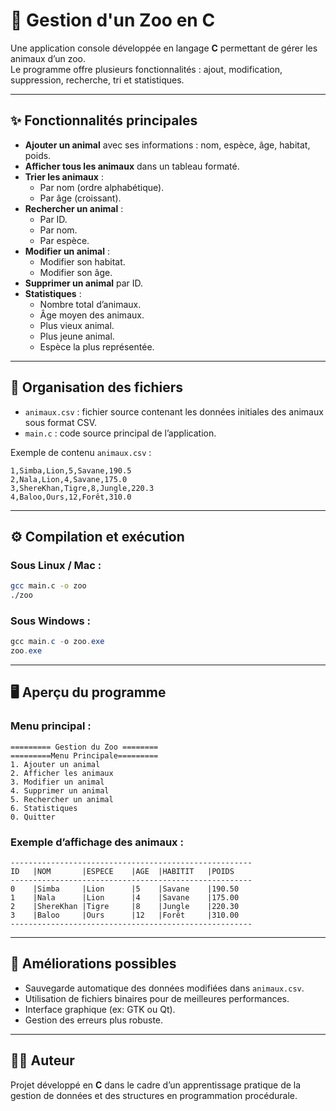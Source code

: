# 🦁 Gestion d'un Zoo en C

Une application console développée en langage **C** permettant de gérer les animaux d’un zoo.  
Le programme offre plusieurs fonctionnalités : ajout, modification, suppression, recherche, tri et statistiques.

---

## ✨ Fonctionnalités principales

- **Ajouter un animal** avec ses informations : nom, espèce, âge, habitat, poids.
- **Afficher tous les animaux** dans un tableau formaté.
- **Trier les animaux** :
  - Par nom (ordre alphabétique).
  - Par âge (croissant).
- **Rechercher un animal** :
  - Par ID.
  - Par nom.
  - Par espèce.
- **Modifier un animal** :
  - Modifier son habitat.
  - Modifier son âge.
- **Supprimer un animal** par ID.
- **Statistiques** :
  - Nombre total d’animaux.
  - Âge moyen des animaux.
  - Plus vieux animal.
  - Plus jeune animal.
  - Espèce la plus représentée.

---

## 📂 Organisation des fichiers

- `animaux.csv` : fichier source contenant les données initiales des animaux sous format CSV.
- `main.c` : code source principal de l’application.

Exemple de contenu `animaux.csv` :
```csv
1,Simba,Lion,5,Savane,190.5
2,Nala,Lion,4,Savane,175.0
3,ShereKhan,Tigre,8,Jungle,220.3
4,Baloo,Ours,12,Forêt,310.0
```

---

## ⚙️ Compilation et exécution

### Sous Linux / Mac :
```bash
gcc main.c -o zoo
./zoo
```

### Sous Windows :
```powershell
gcc main.c -o zoo.exe
zoo.exe
```

---

## 🖥️ Aperçu du programme

### Menu principal :
```
========= Gestion du Zoo ========
=========Menu Principale=========
1. Ajouter un animal
2. Afficher les animaux
3. Modifier un animal
4. Supprimer un animal
5. Rechercher un animal
6. Statistiques
0. Quitter
```

### Exemple d’affichage des animaux :
```
------------------------------------------------------
ID   |NOM       |ESPECE    |AGE  |HABITIT   |POIDS     
------------------------------------------------------
0    |Simba     |Lion      |5    |Savane    |190.50    
1    |Nala      |Lion      |4    |Savane    |175.00    
2    |ShereKhan |Tigre     |8    |Jungle    |220.30    
3    |Baloo     |Ours      |12   |Forêt     |310.00    
------------------------------------------------------
```

---

## 🚀 Améliorations possibles

- Sauvegarde automatique des données modifiées dans `animaux.csv`.
- Utilisation de fichiers binaires pour de meilleures performances.
- Interface graphique (ex: GTK ou Qt).
- Gestion des erreurs plus robuste.

---

## 👨‍💻 Auteur

Projet développé en **C** dans le cadre d’un apprentissage pratique de la gestion de données et des structures en programmation procédurale.
